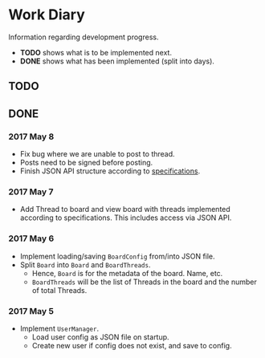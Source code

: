 # Work Diary
Information regarding development progress.
* **TODO** shows what is to be implemented next.
* **DONE** shows what has been implemented (split into days).

## TODO


## DONE

### 2017 May 8
* Fix bug where we are unable to post to thread.
* Posts need to be signed before posting.
* Finish JSON API structure according to [specifications](https://paper.dropbox.com/doc/JSON-API-Specifications-S6BHC351LStxlgySl55M2).

### 2017 May 7
 * Add Thread to board and view board with threads implemented according to specifications. This includes access via JSON API.

### 2017 May 6
* Implement loading/saving `BoardConfig` from/into JSON file.
* Split `Board` into `Board` and `BoardThreads`.
  * Hence, `Board` is for the metadata of the board. Name, etc.
  * `BoardThreads` will be the list of Threads in the board and the number of total Threads.

### 2017 May 5
* Implement `UserManager`.
  * Load user config as JSON file on startup.
  * Create new user if config does not exist, and save to config.
